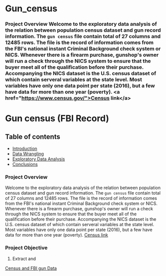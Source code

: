 # Gun_census
### Project Overview  Welcome to the exploratory data analysis of the relation between population census dataset and gun record information. The `gun census` file contain total of 27 columns and 12485 rows. The file is the record of information comes from the FBI's national instant Criminal Background check system or NICS. Whenever there is a firearm purchase, gunshop's owner will run a check through the NICS system to ensure that the buyer meet all of the qualification before their purchase. Accompanying the NICS dataset is the U.S. census dataset of which contain serveral variables at the state level. Most variables have only one data point per state (2016), but a few have data for more than one year (poverty). &lt;a href="https://www.census.gov/">Census link&lt;/a>
# Gun census (FBI Record)
## Table of contents
<ul>
<li><a href="#intro">Introduction</a></li>
<li><a href="#wrangling">Data Wrangling</a></li>
<li><a href="#eda">Exploratory Data Analysis</a></li>
<li><a href="#conclusions">Conclusions</a></li>
</ul>

<a id='intro'></a>
### Project Overview
 Welcome to the exploratory data analysis of the relation between population census dataset and gun record information. The `gun census` file contain total of 27 columns and 12485 rows. The file is the record of information comes from the FBI's national instant Criminal Background check system or NICS. Whenever there is a firearm purchase, gunshop's owner will run a check through the NICS system to ensure that the buyer meet all of the qualification before their purchase. Accompanying the NICS dataset is the U.S. census dataset of which contain serveral variables at the state level. Most variables have only one data point per state (2016), but a few have data for more than one year (poverty).
<a href="https://www.census.gov/">Census link</a>


### Project Objective
1. Extract and 

<a href="https://d17h27t6h515a5.cloudfront.net/topher/2017/November/5a0a5623_ncis-and-census-data/ncis-and-census-data.zip">Census and FBI gun Data</a>
